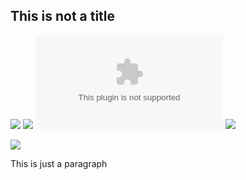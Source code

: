 ## This is not a title

[![](./foo.png)](whatever)
[![](./icons/bar.jpg)](baz)
[![](./icons/baz.woff)](bar)
[![](./icons/test.bmp)](foo)

[![](./bad.bmp)](Not-counts)

This is just a paragraph
